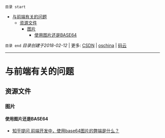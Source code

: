 `目录 start`
 
- [与前端有关的问题](#与前端有关的问题)
    - [资源文件](#资源文件)
        - [图片](#图片)
            - [使用图片还是BASE64](#使用图片还是base64)

`目录 end` *目录创建于2018-02-12* | 更多: [CSDN](http://blog.csdn.net/kcp606) | [oschina](https://my.oschina.net/kcp1104) | [码云](https://gitee.com/kcp1104) 
****************************************
# 与前端有关的问题

## 资源文件
### 图片
#### 使用图片还是BASE64
- [知乎提问 前端开发中，使用base64图片的弊端是什么？](https://www.zhihu.com/question/31155574?sort=created)